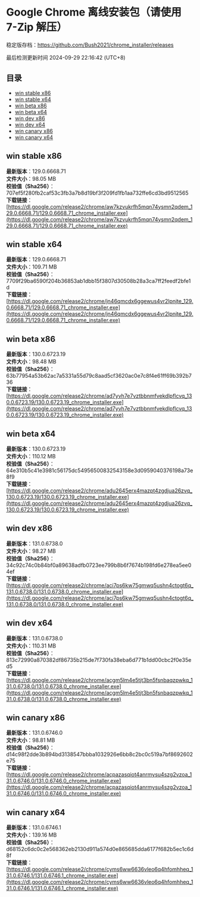 # Google Chrome 离线安装包（请使用 7-Zip 解压）
稳定版存档：<https://github.com/Bush2021/chrome_installer/releases>

最后检测更新时间
2024-09-29 22:16:42 (UTC+8)


## 目录
* [win stable x86](https://github.com/Bush2021/chrome_installer?tab=readme-ov-file#win-stable-x86)
* [win stable x64](https://github.com/Bush2021/chrome_installer?tab=readme-ov-file#win-stable-x64)
* [win beta x86](https://github.com/Bush2021/chrome_installer?tab=readme-ov-file#win-beta-x86)
* [win beta x64](https://github.com/Bush2021/chrome_installer?tab=readme-ov-file#win-beta-x64)
* [win dev x86](https://github.com/Bush2021/chrome_installer?tab=readme-ov-file#win-dev-x86)
* [win dev x64](https://github.com/Bush2021/chrome_installer?tab=readme-ov-file#win-dev-x64)
* [win canary x86](https://github.com/Bush2021/chrome_installer?tab=readme-ov-file#win-canary-x86)
* [win canary x64](https://github.com/Bush2021/chrome_installer?tab=readme-ov-file#win-canary-x64)

## win stable x86
**最新版本**：129.0.6668.71  
**文件大小**：98.05 MB  
**校验值（Sha256）**：707ef5f280fb2caf53c3fb3a7b8d19bf3f209fd1fb1aa732ffe6cd3bd9512565  
**下载链接**：[https://dl.google.com/release2/chrome/aw7kzvukrfh5mqn74ysmn2qdem_129.0.6668.71/129.0.6668.71_chrome_installer.exe](https://dl.google.com/release2/chrome/aw7kzvukrfh5mqn74ysmn2qdem_129.0.6668.71/129.0.6668.71_chrome_installer.exe)  

## win stable x64
**最新版本**：129.0.6668.71  
**文件大小**：109.71 MB  
**校验值（Sha256）**：7709f29ba6590f204b36853ab1dbb15f3807d30508b28a3ca7ff2feedf2bfe1d  
**下载链接**：[https://dl.google.com/release2/chrome/jn46qmcdx6ggewus4vr2lpnjte_129.0.6668.71/129.0.6668.71_chrome_installer.exe](https://dl.google.com/release2/chrome/jn46qmcdx6ggewus4vr2lpnjte_129.0.6668.71/129.0.6668.71_chrome_installer.exe)  

## win beta x86
**最新版本**：130.0.6723.19  
**文件大小**：98.48 MB  
**校验值（Sha256）**：63b77954a53b62ac7a5331a55d79c8aad5cf3620ac0e7c8f4e61ff69b392b736  
**下载链接**：[https://dl.google.com/release2/chrome/ad7yvh7e7vztbbnmfvekdlpflcvq_130.0.6723.19/130.0.6723.19_chrome_installer.exe](https://dl.google.com/release2/chrome/ad7yvh7e7vztbbnmfvekdlpflcvq_130.0.6723.19/130.0.6723.19_chrome_installer.exe)  

## win beta x64
**最新版本**：130.0.6723.19  
**文件大小**：110.12 MB  
**校验值（Sha256）**：64e310b5c41e3981c56175dc54956500832543158e3d0959040376198a73e8f9  
**下载链接**：[https://dl.google.com/release2/chrome/adu2645erx4mazpt4zgdjua26zvq_130.0.6723.19/130.0.6723.19_chrome_installer.exe](https://dl.google.com/release2/chrome/adu2645erx4mazpt4zgdjua26zvq_130.0.6723.19/130.0.6723.19_chrome_installer.exe)  

## win dev x86
**最新版本**：131.0.6738.0  
**文件大小**：98.27 MB  
**校验值（Sha256）**：34c92c74c0b84bf0a89638adfb0723ee799b8b6f7674b198fd6e278ea5ee04ef  
**下载链接**：[https://dl.google.com/release2/chrome/aci7ps6kw75gmwq5ushn4ctogt6q_131.0.6738.0/131.0.6738.0_chrome_installer.exe](https://dl.google.com/release2/chrome/aci7ps6kw75gmwq5ushn4ctogt6q_131.0.6738.0/131.0.6738.0_chrome_installer.exe)  

## win dev x64
**最新版本**：131.0.6738.0  
**文件大小**：110.31 MB  
**校验值（Sha256）**：813c72990a870382df86735b215de7f730fa38eba6d771b1dd00cbc2f0e35ed5  
**下载链接**：[https://dl.google.com/release2/chrome/acgm5lm4e5tjt3bn5fsnbaqzpwkq_131.0.6738.0/131.0.6738.0_chrome_installer.exe](https://dl.google.com/release2/chrome/acgm5lm4e5tjt3bn5fsnbaqzpwkq_131.0.6738.0/131.0.6738.0_chrome_installer.exe)  

## win canary x86
**最新版本**：131.0.6746.0  
**文件大小**：98.81 MB  
**校验值（Sha256）**：d14c98f2dde3b894bd3138547bbba1032926e6bb8c2bc0c519a7bf8692602e75  
**下载链接**：[https://dl.google.com/release2/chrome/acpazasqiot4anrmysu4szg2vzoa_131.0.6746.0/131.0.6746.0_chrome_installer.exe](https://dl.google.com/release2/chrome/acpazasqiot4anrmysu4szg2vzoa_131.0.6746.0/131.0.6746.0_chrome_installer.exe)  

## win canary x64
**最新版本**：131.0.6746.1  
**文件大小**：139.16 MB  
**校验值（Sha256）**：d68152c6dc0c2e568362eb2130d911a574d0e865685dda6177f682b5ec1c6d8f  
**下载链接**：[https://dl.google.com/release2/chrome/cyms6ww6636vleo6q4hfomhheq_131.0.6746.1/131.0.6746.1_chrome_installer.exe](https://dl.google.com/release2/chrome/cyms6ww6636vleo6q4hfomhheq_131.0.6746.1/131.0.6746.1_chrome_installer.exe)  

